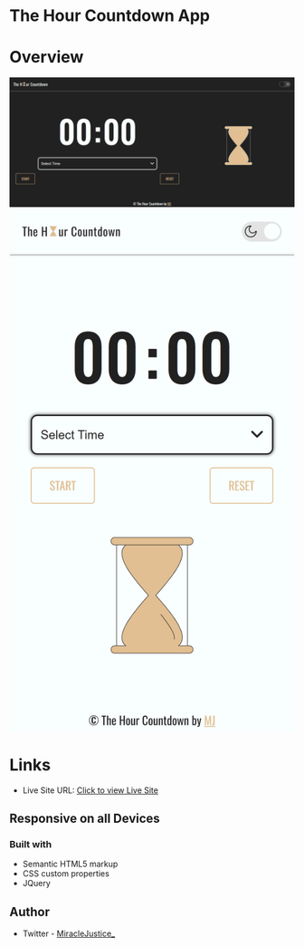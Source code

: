 # The Hour Countdown App


# Overview
![Dark-Theme](images/dark.png)
![Light Theme](images/light.png)



# Links

- Live Site URL: [Click to view Live Site](https://mj-realtors.netlify.app/)



## Responsive on all Devices

### Built with
- Semantic HTML5 markup
- CSS custom properties
- JQuery



## Author

- Twitter - [MiracleJustice_](https://x.com/MiracleJustice_)